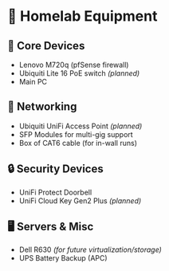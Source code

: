 # 🧰 Homelab Equipment

## 🔌 Core Devices
- Lenovo M720q (pfSense firewall)
- Ubiquiti Lite 16 PoE switch *(planned)*
- Main PC

## 📡 Networking
- Ubiquiti UniFi Access Point *(planned)*
- SFP Modules for multi-gig support
- Box of CAT6 cable (for in-wall runs)

## 🔒 Security Devices
- UniFi Protect Doorbell
- UniFi Cloud Key Gen2 Plus *(planned)*

## 🖥️ Servers & Misc
- Dell R630 *(for future virtualization/storage)*
- UPS Battery Backup (APC)
